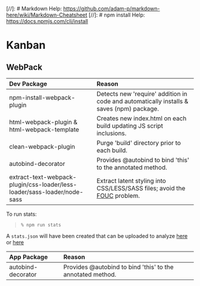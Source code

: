 [//]: # Markdown Help: https://github.com/adam-p/markdown-here/wiki/Markdown-Cheatsheet
[//]: # npm install Help: https://docs.npmjs.com/cli/install 

Kanban
======

WebPack
-------

| Dev Package                                                              | Reason                                                                                                                              |
|:-------------------------------------------------------------------------|:------------------------------------------------------------------------------------------------------------------------------------|
| npm-install-webpack-plugin                                               | Detects new 'require' addition in code and automatically installs & saves (npm) package.                                            |
| html-webpack-plugin & html-webpack-template                              | Creates new index.html on each build updating JS script inclusions.                                                                 |
| clean-webpack-plugin                                                     | Purge 'build' directory prior to each build.                                                                                        |
| autobind-decorator                                                       | Provides @autobind to bind 'this' to the annotated method.                                                                          |
| extract-text-webpack-plugin/css-loader/less-loader/sass-loader/node-sass | Extract latent styling into CSS/LESS/SASS files; avoid the [FOUC](https://en.wikipedia.org/wiki/Flash_of_unstyled_content) problem. |

To run stats:
> ```% npm run stats```

A ```stats.json``` will have been created that can be uploaded to analyze [here](http://webpack.github.io/analyse/#home) or [here](http://chrisbateman.github.io/webpack-visualizer/)

| App Package        | Reason                                                     |
|:-------------------|:-----------------------------------------------------------|
| autobind-decorator | Provides @autobind to bind 'this' to the annotated method. |

